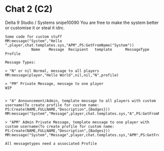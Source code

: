 # Chat 2 (C2)
Delta 9 Studio / Systems
	snipe10090
	You are free to make the system better or customise it or steal it idrc.
	
	Some code for custom stuff
	MM:message("System","Hello  ",player,chat.templates.sys,"APM",PS:GetFromName("System"))
				Name    Message  Recipient   template 	   MessageType Profile
			
	Message Types:
	
	> "N" or nil Normal, message to all players
	MM:message(player,"Hello World",nil,nil,"N",profile)
	
	> "PM" Private Message, message to one player
	WIP
	
	
	> "A" Announcement/Admin, template message to all players with custom username(To create profile for custom name: PS:Create(NAME,FULLNAME,"Description",{Badges}))
	MM:message("System","Message",player,chat.templates.sys,"A",PS:GetFromName("System"))
	
	> "APM" Admin Private Message, template message to one player with custom username(To create profile for custom name: PS:Create(NAME,FULLNAME,"Description",{Badges}))
	MM:message("System","Message",player,chat.templates.sys,"APM",PS:GetFromName("System"))

	All messagetypes need a associated Profile
